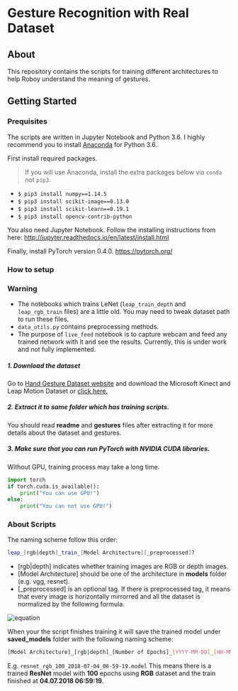 # Gesture Recognition with Real Dataset

## About
This repository contains the scripts for training different architectures to help Roboy understand the meaning of gestures.

## Getting Started
### Prequisites
The scripts are written in Jupyter Notebook and Python 3.6. I highly recommend you to install [Anaconda](https://www.anaconda.com/download/) for Python 3.6.

First install required packages.

> If you will use Anaconda, install the extra packages below via `conda` not `pip3`.

* `$ pip3 install numpy==1.14.5`
* `$ pip3 install scikit-image==0.13.0`
* `$ pip3 install scikit-learn==0.19.1`
* `$ pip3 install opencv-contrib-python`

You also need Jupyter Notebook. Follow the installing instructions from here: http://jupyter.readthedocs.io/en/latest/install.html

Finally, install PyTorch version 0.4.0.
https://pytorch.org/

### How to setup

### Warning
- The notebooks which trains LeNet (`leap_train_depth` and `leap_rgb_train` files) are a little old. You may need to tweak dataset path to run these files.
- `data_utils.py` contains preprocessing methods.
- The purpose of `live_feed` notebook is to capture webcam and feed any trained network with it and see the results. Currently, this is under work and not fully implemented.

##### 1. Download the dataset
Go to [Hand Gesture Dataset website](http://lttm.dei.unipd.it/downloads/gesture/#kinect_leap) and download the Microsoft Kinect and Leap Motion Dataset or [click here.](http://lttm.dei.unipd.it/downloads/gesture/kinect_leap/data/kinect_leap_dataset.zip)
##### 2. Extract it to same folder which has training scripts.
You should read **readme** and **gestures** files after extracting it for more details about the dataset and gestures.
##### 3. Make sure that you can run PyTorch with NVIDIA CUDA libraries.
Without GPU, training process may take a long time.

```python
import torch
if torch.cuda.is_available():
    print("You can use GPU!")
else:
    print("You can not use GPU!")
```
### About Scripts
The naming scheme follow this order:
```sh
leap_[rgb|depth]_train_[Model Architecture][_preprocessed]?
```
* [rgb|depth] indicates whether training images are RGB or depth images.
* [Model Architecture] should be one of the architecture in **models** folder (e.g. vgg, resnet).
* [_preprocessed] is an optional tag. If there is preprocessed tag, it means that every image is horizontally mirrorred and all the dataset is normalized by the following formula.

![equation](https://latex.codecogs.com/gif.latex?X_{new}&space;=&space;\frac{X_{old}-\mu}{\sigma}\newline&space;\mu:\text{Mean&space;value&space;of&space;the&space;dataset.}\newline&space;\sigma:\text{Standard&space;deviation&space;of&space;the&space;dataset.})

When your the script finishes training it will save the trained model under **saved_models** folder with the following naming scheme:
```sh
[Model Architecture]_[rgb|depth]_[Number of Epochs]_[YYYY-MM-DD]_[HH-MM-SS].model
```
E.g. `resnet_rgb_100_2018-07-04_06-59-19.model` This means there is a trained **ResNet** model with **100** epochs using **RGB** dataset and the train finished at **04.07.2018 06:59:19**.
